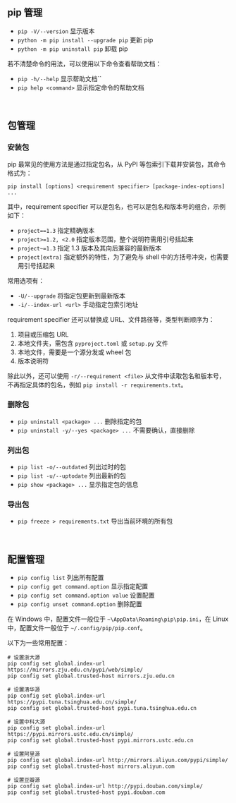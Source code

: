 
## pip 管理

- `pip -V/--version` 显示版本
- `python -m pip install --upgrade pip` 更新 pip
- `python -m pip uninstall pip` 卸载 pip

若不清楚命令的用法，可以使用以下命令查看帮助文档：

- `pip -h/--help` 显示帮助文档``
- `pip help <command>` 显示指定命令的帮助文档





<br>

## 包管理

### 安装包

pip 最常见的使用方法是通过指定包名，从 PyPI 等包索引下载并安装包，其命令格式为：

```shell
pip install [options] <requirement specifier> [package-index-options] ...
```

其中，requirement specifier 可以是包名，也可以是包名和版本号的组合，示例如下：

- `project==1.3` 指定精确版本
- `project>=1.2, <2.0` 指定版本范围，整个说明符需用引号括起来
- `project~=1.3` 指定 1.3 版本及其向后兼容的最新版本
- `project[extra]` 指定额外的特性，为了避免与 shell 中的方括号冲突，也需要用引号括起来

常用选项有：

- `-U/--upgrade` 将指定包更新到最新版本
- `-i/--index-url <url>` 手动指定包索引地址

requirement specifier 还可以替换成 URL、文件路径等，类型判断顺序为：

1. 项目或压缩包 URL
2. 本地文件夹，需包含 `pyproject.toml` 或 `setup.py` 文件
3. 本地文件，需要是一个源分发或 wheel 包
4. 版本说明符

除此以外，还可以使用 `-r/--requirement <file>` 从文件中读取包名和版本号，不再指定具体的包名，例如 `pip install -r requirements.txt`。

### 删除包

- `pip uninstall <package> ...` 删除指定的包
- `pip uninstall -y/--yes <package> ...` 不需要确认，直接删除

### 列出包

- `pip list -o/--outdated` 列出过时的包
- `pip list -u/--uptodate` 列出最新的包
- `pip show <package> ...` 显示指定包的信息

### 导出包

- `pip freeze > requirements.txt` 导出当前环境的所有包




<br>

## 配置管理

- `pip config list` 列出所有配置
- `pip config get command.option` 显示指定配置
- `pip config set command.option value` 设置配置
- `pip config unset command.option` 删除配置

在 Windows 中，配置文件一般位于 `~\AppData\Roaming\pip\pip.ini`，在 Linux 中，配置文件一般位于 `~/.config/pip/pip.conf`。

以下为一些常用配置：

```shell
# 设置浙大源
pip config set global.index-url https://mirrors.zju.edu.cn/pypi/web/simple/
pip config set global.trusted-host mirrors.zju.edu.cn

# 设置清华源
pip config set global.index-url https://pypi.tuna.tsinghua.edu.cn/simple/
pip config set global.trusted-host pypi.tuna.tsinghua.edu.cn

# 设置中科大源
pip config set global.index-url https://pypi.mirrors.ustc.edu.cn/simple/
pip config set global.trusted-host pypi.mirrors.ustc.edu.cn

# 设置阿里源
pip config set global.index-url http://mirrors.aliyun.com/pypi/simple/
pip config set global.trusted-host mirrors.aliyun.com

# 设置豆瓣源
pip config set global.index-url http://pypi.douban.com/simple/
pip config set global.trusted-host pypi.douban.com
```
